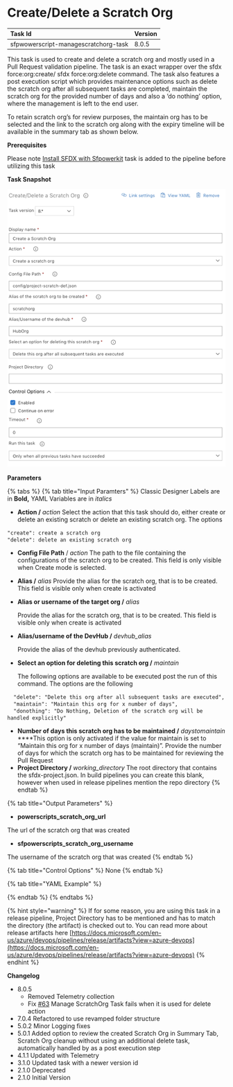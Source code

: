 # Create/Delete a Scratch Org

| Task Id | Version |
| :--- | :--- |
| sfpwowerscript-managescratchorg-task | 8.0.5 |

This task is used to create and delete a scratch org and mostly used in a Pull Request validation pipeline. The task is an exact wrapper over the sfdx force:org:create/ sfdx force:org:delete command. The task also features a post execution script which provides maintenance options such as delete the scratch org after all subsequent tasks are completed, maintain the scratch org for the provided number of days and also a ‘do nothing’ option, where the management is left to the end user.

To retain scratch org’s for review purposes, the maintain org has to be selected and the link to the scratch org along with the expiry timeline will be available in the summary tab as shown below.

**Prerequisites**

Please note [Install SFDX with Sfpowerkit](install-sfdx-cli-with-sfpowerkit.md) task is added to the pipeline before utilizing this task

**Task Snapshot** 

![](../../../.gitbook/assets/create-delete-scratch-org-screenshot.png)

**Parameters**

{% tabs %}
{% tab title="Input Paramters" %}
Classic Designer Labels are in **Bold,**  YAML Variables are in _italics_

* **Action /** _action_  Select the action that this task should do, either create or delete an existing scratch or delete an existing scratch org. The options 

```text
"create": create a scratch org
"delete": delete an existing scratch org
```

* **Config File Path** / _action_ The path to the file containing the configurations of the scratch org to be created. This field is only visible when Create mode is selected. 
* **Alias /** _alias_ Provide the alias for the scratch org, that is to be created. This field is visible only when create is activated 
* **Alias or username of the target org /** _alias_ 

  Provide the alias for the scratch org, that is to be created. This field is visible only when create is activated  

* **Alias/username of the DevHub /** _devhub\_alias_

  Provide the alias of the devhub previously authenticated.  

* **Select an option for deleting this scratch org /** _maintain_

  The following options are available to be executed post the run of this command. The options are the following

```text
  "delete": "Delete this org after all subsequent tasks are executed",
  "maintain": "Maintain this org for x number of days",
  "donothing": "Do Nothing, Deletion of the scratch org will be handled explicitly"
```

* **Number of days this scratch org has to be maintained /** _daystomaintain_ ****This option is only activated if the value for maintain is set to “Maintain this org for x number of days \(maintain\)”. Provide the number of days for which the scratch org has to be maintained for reviewing the Pull Request 
* **Project Directory /** _working\_directory_ The root directory that contains the sfdx-project.json. In build pipelines you can create this blank, however when used in release pipelines mention the repo directory 
{% endtab %}

{% tab title="Output Parameters" %}
* **powerscripts\_scratch\_org\_url**

The url of the scratch org that was created

* **sfpowerscripts\_scratch\_org\_username**

The username of the scratch org that was created
{% endtab %}

{% tab title="Control Options" %}
None
{% endtab %}

{% tab title="YAML Example" %}

{% endtab %}
{% endtabs %}



{% hint style="warning" %}
If for some reason, you are using this task in a release pipeline,  Project Directory has to be mentioned and has to match the directory \(the artifact\) is checked out to. You can read more about release artifacts here [https://docs.microsoft.com/en-us/azure/devops/pipelines/release/artifacts?view=azure-devops](https://docs.microsoft.com/en-us/azure/devops/pipelines/release/artifacts?view=azure-devops)
{% endhint %}

**Changelog**

* 8.0.5
  * Removed Telemetry collection 
  * Fix [\#63](https://github.com/Accenture/sfpowerscripts/issues/63) Manage ScratchOrg Task fails when it is used for delete action
* 7.0.4 Refactored to use revamped folder structure
* 5.0.2 Minor Logging fixes
* 5.0.1 Added option to review the created Scratch Org in Summary Tab, Scratch Org cleanup without using an additional delete task, automatically handled by as a post execution step
* 4.1.1 Updated with Telemetry
* 3.1.0 Updated task with a newer version id
* 2.1.0 Deprecated
* 2.1.0 Initial Version


